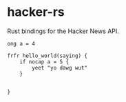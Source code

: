 # hacker-rs

Rust bindings for the Hacker News API.

```rizz
ong a = 4

frfr hello_world(saying) {
    if nocap a = 5 {
        yeet "yo dawg wut"
    }


}
```
